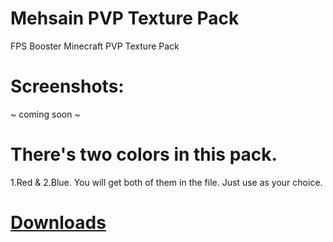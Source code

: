 # Mehsain PVP Texture Pack
FPS Booster Minecraft PVP Texture Pack

# Screenshots:
   ~ coming soon ~

# There's two colors in this pack.
1.Red & 2.Blue. You will get both of them in the file. Just use as your choice.

# [Downloads](https://github.com/mehsain/mehsain-pvp-pack/releases/tag/v0.1)
